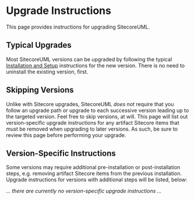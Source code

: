 # Upgrade Instructions

This page provides instructions for upgrading SitecoreUML.

## Typical Upgrades

Most SitecoreUML versions can be upgraded by following the typical [Installation and Setup](/getting-started/setup-and-insta.md) instructions for the new version. There is no need to uninstall the existing version, first.

## Skipping Versions

Unlike with Sitecore upgrades, SitecoreUML _does not_ require that you follow an upgrade path or upgrade to each successive version leading up to the targeted version. Feel free to skip versions, at will. This page will list out version-specific upgrade instructions for any artifact Sitecore items that must be removed when upgrading to later versions. As such, be sure to review this page before performing your upgrade.

## Version-Specific Instructions

Some versions may require additional pre-installation or post-installation steps, e.g. removing artifact Sitecore items from the previous installation. Upgrade instructions for versions with additional steps will be listed, below:

_... there are currently no version-specific upgrade instructions ..._

